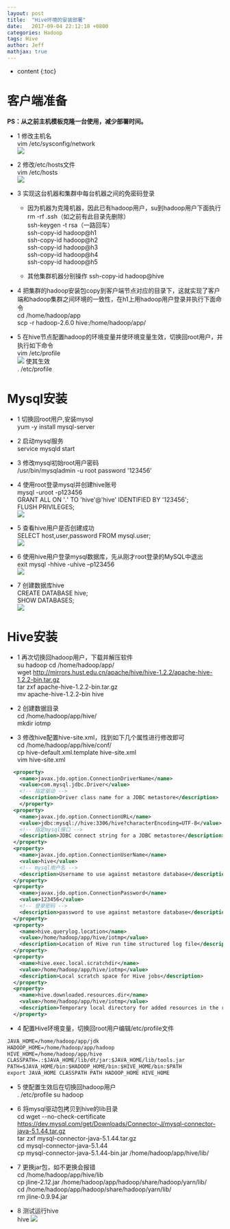 ```yaml
---
layout: post
title:  "Hive环境的安装部署"
date:   2017-09-04 22:12:18 +0800
categories: Hadoop
tags: Hive
author: Jeff
mathjax: true
---
```


* content
{:toc}


# 客户端准备
**PS：从之前主机模板克隆一台使用，减少部署时间。**
* 1 修改主机名    
    vim /etc/sysconfig/network    
    ![](http://ov7z79pcc.bkt.clouddn.com/15045344793464.jpg)

* 2 修改/etc/hosts文件    
    vim /etc/hosts    
    ![](http://ov7z79pcc.bkt.clouddn.com/15045345921034.jpg)

* 3 实现这台机器和集群中每台机器之间的免密码登录    
    * 因为机器为克隆机器，因此已有hadoop用户，su到hadoop用户下面执行<br>
        rm -rf .ssh（如之前有此目录先删除）    
        ssh-keygen -t rsa（一路回车）    
        ssh-copy-id hadoop@h1    
        ssh-copy-id hadoop@h2    
        ssh-copy-id hadoop@h3    
        ssh-copy-id hadoop@h4    
        ssh-copy-id hadoop@h5
        
    * 其他集群机器分别操作
        ssh-copy-id hadoop@hive
        
* 4 把集群的hadoop安装包copy到客户端节点对应的目录下，这就实现了客户端和hadoop集群之间环境的一致性，在h1上用hadoop用户登录并执行下面命令    
    cd /home/hadoop/app<br>
    scp -r hadoop-2.6.0 hive:/home/hadoop/app/
    
* 5 在hive节点配置hadoop的环境变量并使环境变量生效，切换回root用户，并执行如下命令    
    vim /etc/profile    
    ![](http://ov7z79pcc.bkt.clouddn.com/15045355840692.jpg)
    使其生效    
    . /etc/profile

# Mysql安装
* 1 切换回root用户,安装mysql    
    yum -y install mysql-server
    
* 2 启动mysql服务    
    service mysqld start
    
* 3 修改mysql初始root用户密码    
    /usr/bin/mysqladmin -u root password '123456'
    
* 4 使用root登录mysql并创建hive账号    
    mysql -uroot -p123456    
    GRANT ALL ON '*.*' TO 'hive'@'hive' IDENTIFIED BY '123456';    
    FLUSH PRIVILEGES;    
    ![](http://ov7z79pcc.bkt.clouddn.com/15046136209568.jpg)

* 5 查看hive用户是否创建成功    
    SELECT host,user,password FROM mysql.user;    
    ![](http://ov7z79pcc.bkt.clouddn.com/15046136738033.jpg)

* 6 使用hive用户登录mysql数据库，先从刚才root登录的MySQL中退出    
    exit
    mysql -hhive -uhive –p123456    
    ![](http://ov7z79pcc.bkt.clouddn.com/15046139256976.jpg)

* 7 创建数据库hive    
    CREATE DATABASE hive;    
    SHOW DATABASES;    
    ![](http://ov7z79pcc.bkt.clouddn.com/15046140068700.jpg)

# Hive安装
* 1 再次切换回hadoop用户，下载并解压软件    
    su hadoop
    cd /home/hadoop/app/    
    wget http://mirrors.hust.edu.cn/apache/hive/hive-1.2.2/apache-hive-1.2.2-bin.tar.gz    
    tar zxf apache-hive-1.2.2-bin.tar.gz    
    mv apache-hive-1.2.2-bin hive
    
* 2 创建数据目录    
    cd /home/hadoop/app/hive/    
    mkdir iotmp
    
* 3 修改hive配置hive-site.xml，找到如下几个属性进行修改即可    
    cd /home/hadoop/app/hive/conf/    
    cp hive-default.xml.template hive-site.xml    
    vim hive-site.xml    
    
```xml
  <property>
    <name>javax.jdo.option.ConnectionDriverName</name>
    <value>com.mysql.jdbc.Driver</value>
    <!-- 指定驱动 -->
    <description>Driver class name for a JDBC metastore</description>
    </property>
  <property>
    <name>javax.jdo.option.ConnectionURL</name>
    <value>jdbc:mysql://hive:3306/hive?characterEncoding=UTF-8</value>
    <!-- 指定mysql接口 -->
    <description>JDBC connect string for a JDBC metastore</description>
  </property>
  <property>
    <name>javax.jdo.option.ConnectionUserName</name>
    <value>hive</value>
    <!-- mysql用户名 -->
    <description>Username to use against metastore database</description>
  </property>
  <property>
    <name>javax.jdo.option.ConnectionPassword</name>
    <value>123456</value>
    <!-- 登录密码 -->
    <description>password to use against metastore database</description>
  </property>
  <property>
    <name>hive.querylog.location</name>
    <value>/home/hadoop/app/hive/iotmp</value>
    <description>Location of Hive run time structured log file</description>
  </property>
  <property>
    <name>hive.exec.local.scratchdir</name>
    <value>/home/hadoop/app/hive/iotmp</value>
    <description>Local scratch space for Hive jobs</description>
  </property>
  <property>
    <name>hive.downloaded.resources.dir</name>
    <value>/home/hadoop/app/hive/iotmp</value>
    <description>Temporary local directory for added resources in the remote file system.</description>
  </property>
```    

* 4 配置Hive环境变量，切换回root用户编辑/etc/profile文件    
    
```xml
JAVA_HOME=/home/hadoop/app/jdk
HADOOP_HOME=/home/hadoop/app/hadoop
HIVE_HOME=/home/hadoop/app/hive
CLASSPATH=.:$JAVA_HOME/lib/dt/jar:$JAVA_HOME/lib/tools.jar
PATH=$JAVA_HOME/bin:$HADOOP_HOME/bin:$HIVE_HOME/bin:$PATH
export JAVA_HOME CLASSPATH PATH HADOOP_HOME HIVE_HOME
```

* 5 使配置生效后在切换回hadoop用户    
    . /etc/profile
    su hadoop
    
* 6 将mysql驱动包拷贝到hive的lib目录    
    cd
    wget --no-check-certificate https://dev.mysql.com/get/Downloads/Connector-J/mysql-connector-java-5.1.44.tar.gz    
    tar zxf mysql-connector-java-5.1.44.tar.gz    
    cd mysql-connector-java-5.1.44    
    cp mysql-connector-java-5.1.44-bin.jar /home/hadoop/app/hive/lib/
    
* 7 更换jar包，如不更换会报错    
    cd /home/hadoop/app/hive/lib    
    cp jline-2.12.jar /home/hadoop/app/hadoop/share/hadoop/yarn/lib/    
    cd /home/hadoop/app/hadoop/share/hadoop/yarn/lib/    
    rm jline-0.9.94.jar
    
* 8 测试运行hive    
    hive
    ![](http://ov7z79pcc.bkt.clouddn.com/15046162302910.jpg)

    
    

